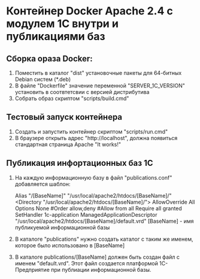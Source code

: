 # Контейнер Docker Apache 2.4 с модулем 1С внутри и публикациями баз

## Сборка ораза Docker:

1. Поместить в каталог "dist" установочные пакеты для 64-битных Debian систем (*.deb)
2. В файле "Dockerfile" значение переменной "SERVER_1C_VERSION" установить в соотвтетсвии с версией дистрибутива
3. Собрать образ скриптом "scripts/build.cmd"

## Тестовый запуск контейнера

1. Создать и запустить контейнер скриптом "scripts/run.cmd"
2. В браузере открыть адрес "http://localhost", должна появиться стандартная страница Apache "It works!"

## Публикация инфортационных баз 1С

1. На каждую информационную базу в файл "publications.conf" добавляется шаблон:

        
    Alias "/[BaseName]" "/usr/local/apache2/htdocs/[BaseName]/"
        <Directory "/usr/local/apache2/htdocs/[BaseName]/">
            AllowOverride All
            Options None
            #Order allow,deny
            #Allow from all
            Require all granted
            SetHandler 1c-application
            ManagedApplicationDescriptor "/usr/local/apache2/htdocs/[BaseName]/default.vrd"
        </Directory>
[BaseName] - имя публикуемой информационной базы

2. В каталоге "publications" нужно создать каталог с таким же именем, которое было использовано в [BaseName]
3. В каталоге publications/[BaseName] должен быть создан файл с именем  "default.vrd". Этот файл создается платформой 1С-Предприятие при публиации информационной базы.